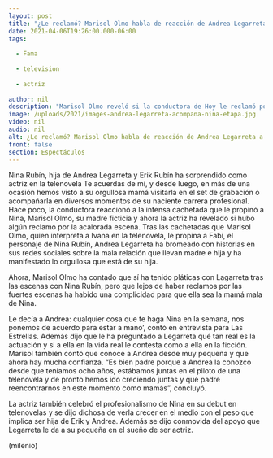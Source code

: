 ```yaml
---
layout: post
title: "¿Le reclamó? Marisol Olmo habla de reacción de Andrea Legarreta a cachetada que le dio a su hija"
date: 2021-04-06T19:26:00.000-06:00
tags:
  
  - Fama
  
  - television
  
  - actriz
  
author: nil
description: "Marisol Olmo reveló si la conductora de Hoy le reclamó por la cachetada que le dio a su hija como parte de la novela en la que participan. "
image: /uploads/2021/images-andrea-legarreta-acompana-nina-etapa.jpg
video: nil
audio: nil
alt: ¿Le reclamó? Marisol Olmo habla de reacción de Andrea Legarreta a cachetada que le dio a su hija
front: false
section: Espectáculos
---
```


Nina Rubín, hija de Andrea Legarreta y Erik Rubín ha sorprendido como actriz en la telenovela Te acuerdas de mí, y desde luego, en más de una ocasión hemos visto a su orgullosa mamá visitarla en el set de grabación o acompañarla en diversos momentos de su naciente carrera profesional. Hace poco, la conductora reaccionó a la intensa cachetada que le propinó a Nina, Marisol Olmo, su madre ficticia y ahora la actriz ha revelado si hubo algún reclamo por la acalorada escena. Tras las cachetadas que Marisol Olmo, quien interpreta a Ivana en la telenovela, le propina a Fabi, el personaje de Nina Rubín, Andrea Legarreta ha bromeado con historias en sus redes sociales sobre la mala relación que llevan madre e hija y ha manifestado lo orgullosa que está de su hija. 

Ahora, Marisol Olmo ha contado que sí ha tenido pláticas con Lagarreta tras las escenas con Nina Rubín, pero que lejos de haber reclamos por las fuertes escenas ha habido una complicidad para que ella sea la mamá mala de Nina. 

Le decía a Andrea: cualquier cosa que te haga Nina en la semana, nos ponemos de acuerdo para estar a mano’, contó en entrevista para Las Estrellas. Además dijo que le ha preguntado a Legarreta qué tan real es la actuación y si a ella en la vida real le contesta como a ella en la ficción. Marisol también contó que conoce a Andrea desde muy pequeña y que ahora hay mucha confianza. “Es bien padre porque a Andrea la conozco desde que teníamos ocho años, estábamos juntas en el piloto de una telenovela y de pronto hemos ido creciendo juntas y qué padre reencontrarnos en este momento como mamás”, concluyó. 

La actriz también celebró el profesionalismo de Nina en su debut en telenovelas y se dijo dichosa de verla crecer en el medio con el peso que implica ser hija de Erik y Andrea. Además se dijo conmovida del apoyo que Legarreta le da a su pequeña en el sueño de ser actriz. 

(milenio)